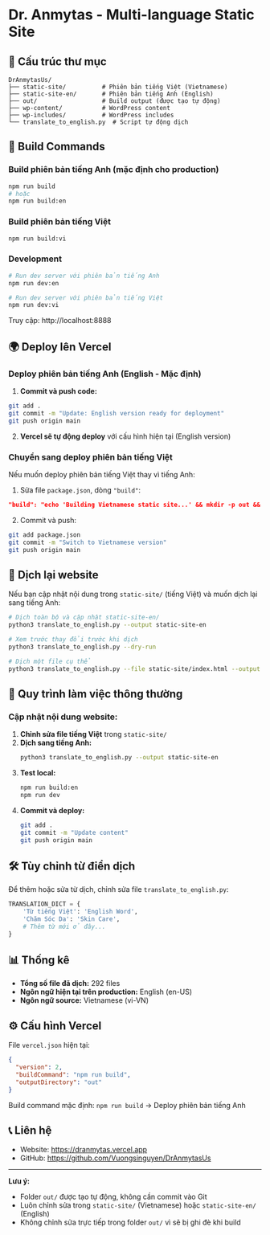 # Dr. Anmytas - Multi-language Static Site

## 📁 Cấu trúc thư mục

```
DrAnmytasUs/
├── static-site/          # Phiên bản tiếng Việt (Vietnamese)
├── static-site-en/       # Phiên bản tiếng Anh (English)
├── out/                  # Build output (được tạo tự động)
├── wp-content/           # WordPress content
├── wp-includes/          # WordPress includes
└── translate_to_english.py  # Script tự động dịch
```

## 🚀 Build Commands

### Build phiên bản tiếng Anh (mặc định cho production)
```bash
npm run build
# hoặc
npm run build:en
```

### Build phiên bản tiếng Việt
```bash
npm run build:vi
```

### Development

```bash
# Run dev server với phiên bản tiếng Anh
npm run dev:en

# Run dev server với phiên bản tiếng Việt
npm run dev:vi
```

Truy cập: http://localhost:8888

## 🌍 Deploy lên Vercel

### Deploy phiên bản tiếng Anh (English - Mặc định)

1. **Commit và push code:**
```bash
git add .
git commit -m "Update: English version ready for deployment"
git push origin main
```

2. **Vercel sẽ tự động deploy** với cấu hình hiện tại (English version)

### Chuyển sang deploy phiên bản tiếng Việt

Nếu muốn deploy phiên bản tiếng Việt thay vì tiếng Anh:

1. Sửa file `package.json`, dòng `"build"`:
```json
"build": "echo 'Building Vietnamese static site...' && mkdir -p out && cp -r static-site/* out/ && cp -r wp-content out/ && cp -r wp-includes out/"
```

2. Commit và push:
```bash
git add package.json
git commit -m "Switch to Vietnamese version"
git push origin main
```

## 🔄 Dịch lại website

Nếu bạn cập nhật nội dung trong `static-site/` (tiếng Việt) và muốn dịch lại sang tiếng Anh:

```bash
# Dịch toàn bộ và cập nhật static-site-en/
python3 translate_to_english.py --output static-site-en

# Xem trước thay đổi trước khi dịch
python3 translate_to_english.py --dry-run

# Dịch một file cụ thể
python3 translate_to_english.py --file static-site/index.html --output static-site-en/index.html
```

## 📝 Quy trình làm việc thông thường

### Cập nhật nội dung website:

1. **Chỉnh sửa file tiếng Việt** trong `static-site/`
2. **Dịch sang tiếng Anh:**
   ```bash
   python3 translate_to_english.py --output static-site-en
   ```
3. **Test local:**
   ```bash
   npm run build:en
   npm run dev
   ```
4. **Commit và deploy:**
   ```bash
   git add .
   git commit -m "Update content"
   git push origin main
   ```

## 🛠️ Tùy chỉnh từ điển dịch

Để thêm hoặc sửa từ dịch, chỉnh sửa file `translate_to_english.py`:

```python
TRANSLATION_DICT = {
    'Từ tiếng Việt': 'English Word',
    'Chăm Sóc Da': 'Skin Care',
    # Thêm từ mới ở đây...
}
```

## 📊 Thống kê

- **Tổng số file đã dịch:** 292 files
- **Ngôn ngữ hiện tại trên production:** English (en-US)
- **Ngôn ngữ source:** Vietnamese (vi-VN)

## ⚙️ Cấu hình Vercel

File `vercel.json` hiện tại:
```json
{
  "version": 2,
  "buildCommand": "npm run build",
  "outputDirectory": "out"
}
```

Build command mặc định: `npm run build` → Deploy phiên bản tiếng Anh

## 📞 Liên hệ

- Website: https://dranmytas.vercel.app
- GitHub: https://github.com/Vuongsinguyen/DrAnmytasUs

---

**Lưu ý:** 
- Folder `out/` được tạo tự động, không cần commit vào Git
- Luôn chỉnh sửa trong `static-site/` (Vietnamese) hoặc `static-site-en/` (English)
- Không chỉnh sửa trực tiếp trong folder `out/` vì sẽ bị ghi đè khi build
